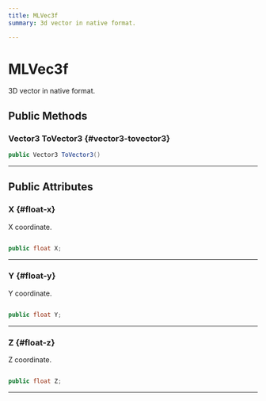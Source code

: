 ```yaml
---
title: MLVec3f
summary: 3d vector in native format. 

---
```


# MLVec3f




3D vector in native format.   





## Public Methods

### Vector3 ToVector3 {#vector3-tovector3}

```csharp
public Vector3 ToVector3()
```






-----------

## Public Attributes

### X {#float-x}

X coordinate. 

```csharp

public float X;

```






-----------

### Y {#float-y}

Y coordinate. 

```csharp

public float Y;

```






-----------

### Z {#float-z}

Z coordinate. 

```csharp

public float Z;

```






-----------


